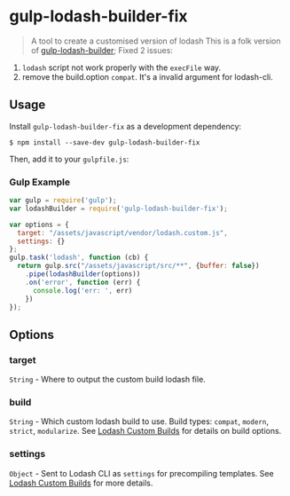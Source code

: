 # gulp-lodash-builder-fix  
> A tool to create a customised version of lodash 
This is a folk version of [gulp-lodash-builder](https://github.com/OneLittleRobot/gulp-lodash-builder);
Fixed 2 issues:
 1. `lodash` script not work properly with the `execFile` way.
 2. remove the build.option `compat`. It's a invalid argument for lodash-cli.

## Usage

Install `gulp-lodash-builder-fix` as a development dependency:

```shell
$ npm install --save-dev gulp-lodash-builder-fix
```

Then, add it to your `gulpfile.js`:

### Gulp Example
```javascript
var gulp = require('gulp');
var lodashBuilder = require('gulp-lodash-builder-fix');

var options = {
  target: "/assets/javascript/vendor/lodash.custom.js",
  settings: {}
};
gulp.task('lodash', function (cb) {
  return gulp.src("/assets/javascript/src/**", {buffer: false})
    .pipe(lodashBuilder(options))
    .on('error', function (err) {
      console.log('err: ', err)
    })
});
```

## Options

### target

`String` - Where to output the custom build lodash file.

### build

`String` - Which custom lodash build to use. Build types: `compat`, `modern`, `strict`, `modularize`. See [Lodash Custom Builds](https://lodash.com/custom-builds) for details on build options.

### settings

`Object` - Sent to Lodash CLI as `settings` for precompiling templates. See [Lodash Custom Builds](https://lodash.com/custom-builds) for more details.
